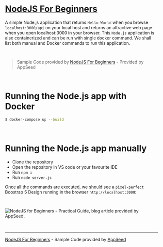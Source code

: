 # [NodeJS For Beginners](https://blog.appseed.us/node-js-for-beginners-practical-guide/)

A simple Node.js application that returns `Hello World` when you browse `localhost:3000/api` on your local host and returns an attractive web page when you open localhost:3000 in your browser. 
This `Node.js` application is also containerized and can be run with single docker command. We shall list both manual and Docker commands to run this application.

<br />

> Sample Code provided by [NodeJS For Beginners](https://blog.appseed.us/node-js-for-beginners-practical-guide/) - Provided by AppSeed

<br />

# Running the Node.js app with Docker

```bash
$ docker-compose up --build
```

<br />

# Running the Node.js app manually

- Clone the repository
- Open the repository in VS code or your favourite IDE
- Run `npm i`
- Run `node server.js`

Once all the commands are executed, we should see a `pixel-perfect` Boostrap 5 Design running in the browser `http://localhost:3000`:

<br />

![NodeJS for Beginners - Practical Guide, blog article provided by AppSeed.](https://user-images.githubusercontent.com/51070104/163002840-6d5fb32c-2a7a-45f7-aa1c-72e742532980.jpg) 

<br />

---
[NodeJS For Beginners](https://blog.appseed.us/node-js-for-beginners-practical-guide/) - Sample Code provided by [AppSeed](https://appseed.us) 
